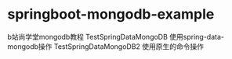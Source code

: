 # springboot-mongodb-example
b站尚学堂mongodb教程
TestSpringDataMongoDB 使用spring-data-mongodb操作
TestSpringDataMongoDB2 使用原生的命令操作
